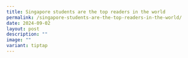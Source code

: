 ```yaml
---
title: Singapore students are the top readers in the world
permalink: /singapore-students-are-the-top-readers-in-the-world/
date: 2024-09-02
layout: post
description: ""
image: ""
variant: tiptap
---
```

